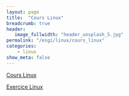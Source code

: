 ```yaml
---
layout: page
title:  "Cours Linux"
breadcrumb: true
header:
   image_fullwidth: "header_unsplash_5.jpg"
permalink: "/esgi/linux/cours_linux"
categories:
    - linux
show_meta: false
---
```


[Cours Linux](https://fpompey.github.io/esgi/Linux/cours_Linux/)

[Exercice Linux](https://fpompey.github.io/esgi/Linux/exercice_Linux/)
